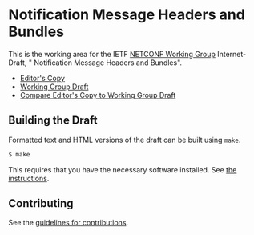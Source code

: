 #  Notification Message Headers and Bundles

This is the working area for the IETF [NETCONF Working Group](https://datatracker.ietf.org/wg/netconf/documents/) Internet-Draft, " Notification Message Headers and Bundles".

* [Editor's Copy](https://netconf-wg.github.io/notification-messages/#go.draft-ietf-netconf-notification-messages.html)
* [Working Group Draft](https://tools.ietf.org/html/draft-ietf-netconf-notification-messages)
* [Compare Editor's Copy to Working Group Draft](https://netconf-wg.github.io/notification-messages/#go.draft-ietf-netconf-notification-messages.diff)

## Building the Draft

Formatted text and HTML versions of the draft can be built using `make`.

```sh
$ make
```

This requires that you have the necessary software installed.  See
[the instructions](https://github.com/martinthomson/i-d-template/blob/master/doc/SETUP.md).


## Contributing

See the
[guidelines for contributions](https://github.com/netconf-wg/notification-messages/blob/master/CONTRIBUTING.md).
